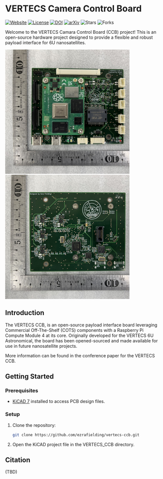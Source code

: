 # VERTECS Camera Control Board

[![Website](https://img.shields.io/website?down_message=unavailable&up_color=blue&up_message=VERTECS%20Project&url=https%3A%2F%2Fwww.vertecs-project.com)](https://www.vertecs-project.com)
[![License](https://img.shields.io/github/license/ezrafielding/vertecs-ccb)](https://github.com/ezrafielding/vertecs-ccb/blob/main/LICENSE)
[![DOI](https://img.shields.io/badge/DOI-coming.soon-blue)](#)
[![arXiv](https://img.shields.io/badge/arXiv-coming.soon-b31b1b.svg)](#)
![Stars](https://img.shields.io/github/stars/ezrafielding/vertecs-ccb)
![Forks](https://img.shields.io/github/forks/ezrafielding/vertecs-ccb)

Welcome to the VERTECS Camara Control Board (CCB) project! This is an open-source hardware project designed to provide a flexible and robust payload interface for 6U nanosatellites.

<img src="https://github.com/ezrafielding/vertecs-ccb/blob/main/docs/images/CCB_front.jpg" alt="CCB Front" width="400"/> <img src="https://github.com/ezrafielding/vertecs-ccb/blob/main/docs/images/CCB_back.jpg" alt="CCB Back" width="400"/>

## Introduction
The VERTECS CCB, is an open-source payload interface board leveraging Commercial Off-The-Shelf (COTS) components with a Raspberry Pi Compute Module 4 at its core. Originally developed for the VERTECS 6U Astronomical, the board has been opened-sourced and made available for use in future nanosatellite projects.

More information can be found in the conference paper for the VERTECS CCB.

## Getting Started
### Prerequisites
- [KiCAD 7](https://www.kicad.org/) installed to access PCB design files.

### Setup
1. Clone the repository:
   ```bash
   git clone https://github.com/ezrafielding/vertecs-ccb.git
   ```
2. Open the KiCAD project file in the VERTECS_CCB directory.

## Citation
(TBD)
